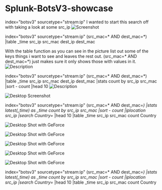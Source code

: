 # Splunk-BotsV3-showcase
index="botsv3" sourcetype="stream:ip"
I wanted to start this search off with taking a look at some src_ip
![Screenshot](https://i.imgur.com/4I1HBLt.jpg)

index="botsv3" sourcetype="stream:ip" (src_mac=* AND dest_mac=*)
|table _time src_ip src_mac dest_ip dest_mac

With the table function as you can see in the picture list out some of the keys things i want to see and leaves the rest out.  (src_mac=* AND dest_mac=*) just makes sure it only shows those with values in it.
![Description](https://i.imgur.com/5mBrMNY.png)

index="botsv3" sourcetype="stream:ip" (src_mac=* AND dest_mac=*)
|table _time src_ip src_mac dest_ip dest_mac
|stats count by src_ip src_mac 
|sort - count 
|head 10
![Description](https://i.imgur.com/z3UiB20.png)

![Desktop Screenshot](https://i.imgur.com/pyTvog1.png)

index="botsv3" sourcetype="stream:ip" (src_mac=* AND dest_mac=*) 
|stats latest(_time) as _time count by src_ip src_mac 
|sort - count 
|iplocation src_ip 
|search Country=* 
|head 10 
|table _time src_ip src_mac count Country

![Desktop Shot with GeForce](https://i.imgur.com/xY6UbIv.png)

![Desktop Shot with GeForce](https://i.imgur.com/NTVBGTv.png)

![Desktop Shot with GeForce](https://i.imgur.com/O4E7Zhv.png)

![Desktop Shot with GeForce](https://i.imgur.com/zT287rQ.png)

![Desktop Shot with GeForce](https://i.imgur.com/D4Gsaa3.png)

index="botsv3" sourcetype="stream:ip" (src_mac=* AND dest_mac=*) 
|stats latest(_time) as _time count by src_ip src_mac 
|sort - count 
|iplocation src_ip 
|search Country=* 
|head 10 
|table _time src_ip src_mac count Country




